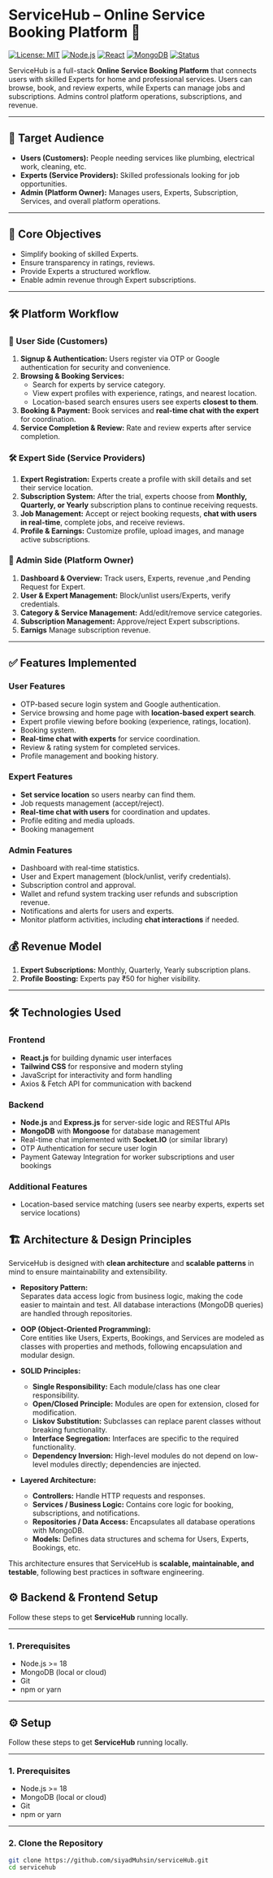 # ServiceHub – Online Service Booking Platform 🚀

[![License: MIT](https://img.shields.io/badge/License-MIT-yellow.svg)](LICENSE)
[![Node.js](https://img.shields.io/badge/Node.js-v18-blue)]()
[![React](https://img.shields.io/badge/React-v18-blue)]()
[![MongoDB](https://img.shields.io/badge/MongoDB-v6-green)]()
[![Status](https://img.shields.io/badge/Status-Active-brightgreen)]()

ServiceHub is a full-stack **Online Service Booking Platform** that connects users with skilled Experts for home and professional services. Users can browse, book, and review experts, while Experts can manage jobs and subscriptions. Admins control platform operations, subscriptions, and revenue.

---

## 🌟 Target Audience

- **Users (Customers):** People needing services like plumbing, electrical work, cleaning, etc.  
- **Experts (Service Providers):** Skilled professionals looking for job opportunities.  
- **Admin (Platform Owner):** Manages users, Experts, Subscription, Services, and overall platform operations.  

---

## 🔹 Core Objectives

- Simplify booking of skilled Experts.
- Ensure transparency in ratings, reviews.
- Provide Experts a structured workflow.
- Enable admin revenue through Expert subscriptions.

---
## 🛠 Platform Workflow

### 👤 User Side (Customers)
1. **Signup & Authentication:** Users register via OTP or Google authentication for security and convenience.  
2. **Browsing & Booking Services:**  
   - Search for experts by service category.  
   - View expert profiles with experience, ratings, and nearest location.  
   - Location-based search ensures users see experts **closest to them**.  
3. **Booking & Payment:** Book services and **real-time chat with the expert** for coordination.  
4. **Service Completion & Review:** Rate and review experts after service completion.  

### 🛠 Expert Side (Service Providers)
1. **Expert Registration:** Experts create a profile with skill details and set their service location. 
2. **Subscription System:** After the trial, experts choose from **Monthly, Quarterly, or Yearly** subscription plans to continue receiving requests.  
3. **Job Management:** Accept or reject booking requests, **chat with users in real-time**, complete jobs, and receive reviews.  
4. **Profile & Earnings:** Customize profile, upload images, and manage active subscriptions.  
  

### 🔧 Admin Side (Platform Owner)
1. **Dashboard & Overview:** Track users, Experts, revenue ,and Pending Request for Expert.  
2. **User & Expert Management:** Block/unlist users/Experts, verify credentials.  
3. **Category & Service Management:** Add/edit/remove service categories.  
4. **Subscription Management:** Approve/reject Expert subscriptions.  
5. **Earnigs** Manage subscription revenue.  


---

## ✅ Features Implemented

### User Features
- OTP-based secure login system and Google authentication.
- Service browsing and home page with **location-based expert search**.
- Expert profile viewing before booking (experience, ratings, location).
- Booking system.
- **Real-time chat with experts** for service coordination.
- Review & rating system for completed services.
- Profile management and booking history.

### Expert Features
- **Set service location** so users nearby can find them.
- Job requests management (accept/reject).
- **Real-time chat with users** for coordination and updates.
- Profile editing and media uploads.
- Booking management

### Admin Features
- Dashboard with real-time statistics.
- User and Expert management (block/unlist, verify credentials).
- Subscription control and approval.
- Wallet and refund system tracking user refunds and subscription revenue.
- Notifications and alerts for users and experts.
- Monitor platform activities, including **chat interactions** if needed.

## 💰 Revenue Model

1. **Expert Subscriptions:** Monthly, Quarterly, Yearly subscription plans.  
2. **Profile Boosting:** Experts pay ₹50 for higher visibility.  

---

## 🛠 Technologies Used

### Frontend
- **React.js** for building dynamic user interfaces  
- **Tailwind CSS** for responsive and modern styling  
- JavaScript for interactivity and form handling  
- Axios & Fetch API for communication with backend  

### Backend
- **Node.js** and **Express.js** for server-side logic and RESTful APIs  
- **MongoDB** with **Mongoose** for database management  
- Real-time chat implemented with **Socket.IO** (or similar library)  
- OTP Authentication for secure user login  
- Payment Gateway Integration for worker subscriptions and user bookings  

### Additional Features
- Location-based service matching (users see nearby experts, experts set service locations)  

## 🏗 Architecture & Design Principles

ServiceHub is designed with **clean architecture** and **scalable patterns** in mind to ensure maintainability and extensibility.

- **Repository Pattern:**  
  Separates data access logic from business logic, making the code easier to maintain and test. All database interactions (MongoDB queries) are handled through repositories.

- **OOP (Object-Oriented Programming):**  
  Core entities like Users, Experts, Bookings, and Services are modeled as classes with properties and methods, following encapsulation and modular design.

- **SOLID Principles:**  
  - **Single Responsibility:** Each module/class has one clear responsibility.  
  - **Open/Closed Principle:** Modules are open for extension, closed for modification.  
  - **Liskov Substitution:** Subclasses can replace parent classes without breaking functionality.  
  - **Interface Segregation:** Interfaces are specific to the required functionality.  
  - **Dependency Inversion:** High-level modules do not depend on low-level modules directly; dependencies are injected.

- **Layered Architecture:**  
  - **Controllers:** Handle HTTP requests and responses.  
  - **Services / Business Logic:** Contains core logic for booking, subscriptions, and notifications.  
  - **Repositories / Data Access:** Encapsulates all database operations with MongoDB.  
  - **Models:** Defines data structures and schema for Users, Experts, Bookings, etc.

This architecture ensures that ServiceHub is **scalable, maintainable, and testable**, following best practices in software engineering.


## ⚙️ Backend & Frontend Setup

Follow these steps to get **ServiceHub** running locally.

---

### 1. Prerequisites
- Node.js >= 18
- MongoDB (local or cloud)
- Git
- npm or yarn

---

## ⚙️ Setup

Follow these steps to get **ServiceHub** running locally.

---

### 1. Prerequisites
- Node.js >= 18
- MongoDB (local or cloud)
- Git
- npm or yarn

---

### 2. Clone the Repository
```bash
git clone https://github.com/siyadMuhsin/serviceHub.git
cd servicehub

